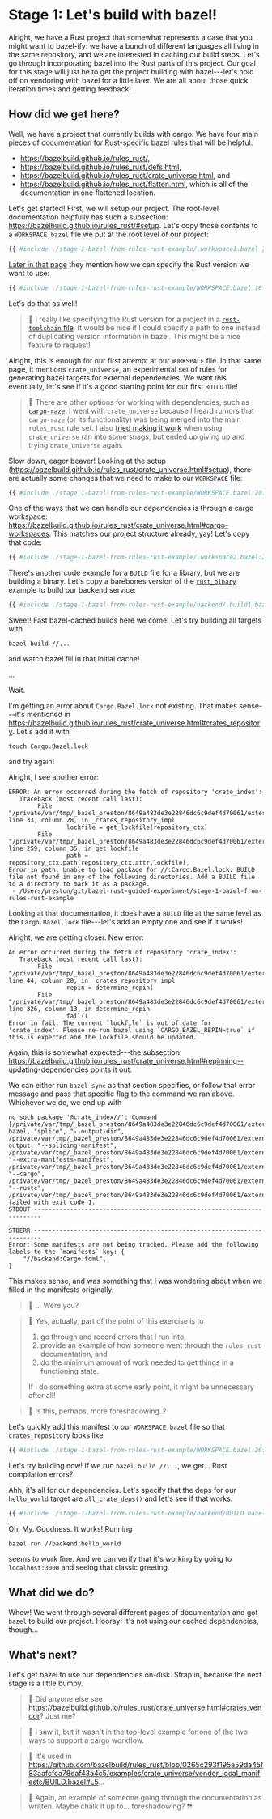 # Stage 1: Let's build with bazel!

Alright, we have a Rust project that somewhat represents a case
that you might want to bazel-ify: we have a bunch of different languages
all living in the same repository, and we are interested in caching
our build steps. Let's go through incorporating bazel into the Rust parts of this project.
Our goal for this stage will just be to get the project building with bazel---let's hold
off on vendoring with bazel for a little later.
We are all about those quick iteration times and getting feedback!

## How did we get here?

Well, we have a project that currently builds with cargo.
We have four main pieces of documentation for Rust-specific bazel rules
that will be helpful:

- https://bazelbuild.github.io/rules_rust/,
- https://bazelbuild.github.io/rules_rust/defs.html,
- https://bazelbuild.github.io/rules_rust/crate_universe.html, and
- https://bazelbuild.github.io/rules_rust/flatten.html, which is all of the documentation
  in one flattened location.

Let's get started! First, we will setup our project.
The root-level documentation helpfully has such a subsection:
https://bazelbuild.github.io/rules_rust/#setup.
Let's copy those contents to a `WORKSPACE.bazel` file
we put at the root level of our project:

```python
{{ #include ./stage-1-bazel-from-rules-rust-example/.workspace1.bazel }}
```

[Later in that page](https://bazelbuild.github.io/rules_rust/#specifying-rust-version)
they mention how we can specify the Rust version we want to use:

```python
{{ #include ./stage-1-bazel-from-rules-rust-example/WORKSPACE.bazel:18 }}
```

Let's do that as well!

> 👀 I really like specifying the Rust version for a project
> in a [`rust-toolchain` file](https://rust-lang.github.io/rustup/overrides.html#the-toolchain-file).
> It would be nice if I could specify a path to one
> instead of duplicating version information in bazel.
> This might be a nice feature to request!

Alright, this is enough for our first attempt at our `WORKSPACE` file.
In that same page, it mentions `crate_universe`, an experimental set of rules
for generating bazel targets for external dependencies. We want this eventually,
let's see if it's a good starting point for our first `BUILD` file!

> :eyes: There are other options for working with dependencies, such as
> [`cargo-raze`](https://github.com/google/cargo-raze).
> I went with `crate_universe` because I heard rumors that `cargo-raze` (or its functionality)
> was being merged into the main `rules_rust` rule set.
> I also [tried making it work](https://github.com/prestontw/bazel-rust-vendored-experiment/commit/eef1ff99496f570fa224fcacab60d7f39f6940e3)
> when using `crate_universe` ran into some snags,
> but ended up giving up and trying `crate_universe` again.

Slow down, eager beaver! Looking at the setup (https://bazelbuild.github.io/rules_rust/crate_universe.html#setup),
there are actually some changes that we need to make to our `WORKSPACE` file:

```python
{{ #include ./stage-1-bazel-from-rules-rust-example/WORKSPACE.bazel:20:22 }}
```

One of the ways that we can handle our dependencies is through a cargo workspace:
https://bazelbuild.github.io/rules_rust/crate_universe.html#cargo-workspaces.
This matches our project structure already, yay!
Let's copy that code:

```python
{{ #include ./stage-1-bazel-from-rules-rust-example/.workspace2.bazel:24:36}}
```

There's another code example for a `BUILD` file for a library,
but we are building a binary.
Let's copy a barebones version of the [`rust_binary`](https://bazelbuild.github.io/rules_rust/defs.html#rust_binary)
example to build our backend service:

```python
{{ #include ./stage-1-bazel-from-rules-rust-example/backend/.build1.bazel }}
```

Sweet! Fast bazel-cached builds here we come! Let's try building all targets with

```
bazel build //...
```

and watch bazel fill in that initial cache!

...

Wait.

I'm getting an error about `Cargo.Bazel.lock` not existing.
That makes sense---it's mentioned in https://bazelbuild.github.io/rules_rust/crate_universe.html#crates_repository.
Let's add it with

```
touch Cargo.Bazel.lock
```

and try again!

Alright, I see another error:

```
ERROR: An error occurred during the fetch of repository 'crate_index':
   Traceback (most recent call last):
        File "/private/var/tmp/_bazel_preston/8649a483de3e22846dc6c9def4d70061/external/rules_rust/crate_universe/private/crates_repository.bzl", line 33, column 28, in _crates_repository_impl
                lockfile = get_lockfile(repository_ctx)
        File "/private/var/tmp/_bazel_preston/8649a483de3e22846dc6c9def4d70061/external/rules_rust/crate_universe/private/generate_utils.bzl", line 259, column 35, in get_lockfile
                path = repository_ctx.path(repository_ctx.attr.lockfile),
Error in path: Unable to load package for //:Cargo.Bazel.lock: BUILD file not found in any of the following directories. Add a BUILD file to a directory to mark it as a package.
 - /Users/preston/git/bazel-rust-guided-experiment/stage-1-bazel-from-rules-rust-example
```

Looking at that documentation, it does have a `BUILD` file at the same level
as the `Cargo.Bazel.lock` file---let's add an empty one and see if it works!

Alright, we are getting closer. New error:

```
An error occurred during the fetch of repository 'crate_index':
   Traceback (most recent call last):
        File "/private/var/tmp/_bazel_preston/8649a483de3e22846dc6c9def4d70061/external/rules_rust/crate_universe/private/crates_repository.bzl", line 44, column 28, in _crates_repository_impl
                repin = determine_repin(
        File "/private/var/tmp/_bazel_preston/8649a483de3e22846dc6c9def4d70061/external/rules_rust/crate_universe/private/generate_utils.bzl", line 326, column 13, in determine_repin
                fail((
Error in fail: The current `lockfile` is out of date for 'crate_index'. Please re-run bazel using `CARGO_BAZEL_REPIN=true` if this is expected and the lockfile should be updated.
```

Again, this is somewhat expected---the subsection
https://bazelbuild.github.io/rules_rust/crate_universe.html#repinning--updating-dependencies
points it out.

We can either run `bazel sync` as that section specifies, or
follow that error message and pass that specific flag to the command
we ran above.
Whichever we do, we end up with

```
no such package '@crate_index//': Command [/private/var/tmp/_bazel_preston/8649a483de3e22846dc6c9def4d70061/external/crate_index/cargo-bazel, "splice", "--output-dir", /private/var/tmp/_bazel_preston/8649a483de3e22846dc6c9def4d70061/external/crate_index/splicing-output, "--splicing-manifest", /private/var/tmp/_bazel_preston/8649a483de3e22846dc6c9def4d70061/external/crate_index/splicing_manifest.json, "--extra-manifests-manifest", /private/var/tmp/_bazel_preston/8649a483de3e22846dc6c9def4d70061/external/crate_index/extra_manifests_manifest.json, "--cargo", /private/var/tmp/_bazel_preston/8649a483de3e22846dc6c9def4d70061/external/rust_darwin_aarch64/bin/cargo, "--rustc", /private/var/tmp/_bazel_preston/8649a483de3e22846dc6c9def4d70061/external/rust_darwin_aarch64/bin/rustc] failed with exit code 1.
STDOUT ------------------------------------------------------------------------

STDERR ------------------------------------------------------------------------
Error: Some manifests are not being tracked. Please add the following labels to the `manifests` key: {
    "//backend:Cargo.toml",
}
```

This makes sense, and was something that I was wondering about
when we filled in the manifests originally.

> :eyes: ... Were you?

> :facepalm: Yes, actually, part of the point of this exercise is to
>
> 1. go through and record errors that I run into,
> 1. provide an example of how someone went through the `rules_rust` documentation, and
> 1. do the minimum amount of work needed to get things in a functioning state.
>
> If I do something extra at some early point, it might be unnecessary after all!

> :eyes: Is this, perhaps, more foreshadowing..?

Let's quickly add this manifest to our `WORKSPACE.bazel` file so that
`crates_repository` looks like

```python
{{ #include ./stage-1-bazel-from-rules-rust-example/WORKSPACE.bazel:26:33 }}
```

Let's try building now! If we run `bazel build //...`,
we get... Rust compilation errors?

Ahh, it's all for our dependencies.
Let's specify that the deps for our `hello_world` target
are `all_crate_deps()` and let's see if that works:

```python
{{ #include ./stage-1-bazel-from-rules-rust-example/backend/BUILD.bazel:4:8 }}
```

Oh. My. Goodness. It works!
Running

```
bazel run //backend:hello_world
```

seems to work fine.
And we can verify that it's working by going to
`localhost:3000` and seeing that classic greeting.

## What did we do?

Whew! We went through several different pages of documentation
and got `bazel` to build our project. Hooray!
It's not using our cached dependencies, though...

## What's next?

Let's get bazel to use our dependencies on-disk.
Strap in, because the next stage is a little bumpy.

> :eyes: Did anyone else see https://bazelbuild.github.io/rules_rust/crate_universe.html#crates_vendor?
> Just me?

> :facepalm: I saw it, but it wasn't in the top-level example
> for one of the two ways to support a cargo workflow.

> :eyes: It's used in
> https://github.com/bazelbuild/rules_rust/blob/0265c293f195a59da45f83aafcfca78eaf43a4c5/examples/crate_universe/vendor_local_manifests/BUILD.bazel#L5...

> :facepalm: Again, an example of someone going through the documentation as written.
> Maybe chalk it up to... foreshadowing? ⛈
